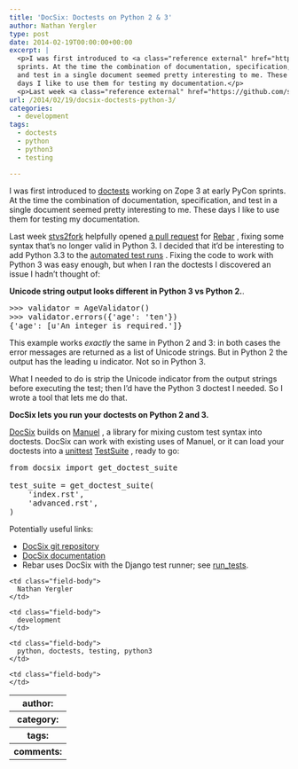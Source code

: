 ```yaml
---
title: 'DocSix: Doctests on Python 2 & 3'
author: Nathan Yergler
type: post
date: 2014-02-19T00:00:00+00:00
excerpt: |
  <p>I was first introduced to <a class="reference external" href="http://en.wikipedia.org/wiki/Doctest">doctests</a> working on Zope 3 at early PyCon
  sprints. At the time the combination of documentation, specification,
  and test in a single document seemed pretty interesting to me. These
  days I like to use them for testing my documentation.</p>
  <p>Last week <a class="reference external" href="https://github.com/stvs2fork">stvs2fork</a> helpfully opened <a class="reference external" href="https://github.com/eventbrite/rebar/pull/1">a ...</a></p>
url: /2014/02/19/docsix-doctests-python-3/
categories:
  - development
tags:
  - doctests
  - python
  - python3
  - testing

---
```

I was first introduced to [doctests][1]  working on Zope 3 at early PyCon sprints. At the time the combination of documentation, specification, and test in a single document seemed pretty interesting to me. These days I like to use them for testing my documentation.

Last week [stvs2fork][2]  helpfully opened [a pull request][3]  for [Rebar][4] , fixing some syntax that&#8217;s no longer valid in Python 3. I decided that it&#8217;d be interesting to add Python 3.3 to the [automated test runs][5] . Fixing the code to work with Python 3 was easy enough, but when I ran the doctests I discovered an issue I hadn&#8217;t thought of:

**Unicode string output looks different in Python 3 vs Python 2.**.

<pre class="literal-block">&gt;&gt;&gt; validator = AgeValidator()
&gt;&gt;&gt; validator.errors({'age': 'ten'})
{'age': [u'An integer is required.']}
</pre>

This example works _exactly_ the same in Python 2 and 3: in both cases the error messages are returned as a list of Unicode strings. But in Python 2 the output has the leading <tt class="docutils literal">u</tt> indicator. Not so in Python 3.

What I needed to do is strip the Unicode indicator from the output strings before executing the test; then I&#8217;d have the Python 3 doctest I needed. So I wrote a tool that lets me do that.

**DocSix lets you run your doctests on Python 2 and 3.**

[DocSix][6]  builds on [Manuel][7] , a library for mixing custom test syntax into doctests. DocSix can work with existing uses of Manuel, or it can load your doctests into a [unittest][8]  [TestSuite][9] , ready to go:

<pre class="literal-block">from docsix import get_doctest_suite

test_suite = get_doctest_suite(
    'index.rst',
    'advanced.rst',
)
</pre>

Potentially useful links:

<ul class="simple">
  <li>
    <a class="reference external" href="http://github.com/nyergler/docsix">DocSix git repository</a>
  </li>
  <li>
    <a class="reference external" href="http://docsix.readthedocs.org/">DocSix documentation</a>
  </li>
  <li>
    Rebar uses DocSix with the Django test runner; see <a class="reference external" href="https://github.com/eventbrite/rebar/blob/0fe306af8f3eb8c6949605c9f28b8532d3bf7c28/src/rebar/tests/__init__.py#L24">run_tests</a>.
  </li>
</ul>

<table class="docutils field-list" frame="void" rules="none">
  <col class="field-name" /> <col class="field-body" /> <tr class="field">
    <th class="field-name">
      author:
    </th>

    <td class="field-body">
      Nathan Yergler
    </td>
  </tr>

  <tr class="field">
    <th class="field-name">
      category:
    </th>

    <td class="field-body">
      development
    </td>
  </tr>

  <tr class="field">
    <th class="field-name">
      tags:
    </th>

    <td class="field-body">
      python, doctests, testing, python3
    </td>
  </tr>

  <tr class="field">
    <th class="field-name">
      comments:
    </th>

    <td class="field-body">
    </td>
  </tr>
</table>

 [1]: http://en.wikipedia.org/wiki/Doctest
 [2]: https://github.com/stvs2fork
 [3]: https://github.com/eventbrite/rebar/pull/1
 [4]: http://rebar.readthedocs.org/
 [5]: http://travis-ci.org/eventbrite/rebar
 [6]: http://pypi.python.org/pypi/docsix
 [7]: http://pythonhosted.org/manuel/
 [8]: http://docs.python.org/2/library/unittest.html
 [9]: http://docs.python.org/2/library/unittest.html#unittest.TestSuite